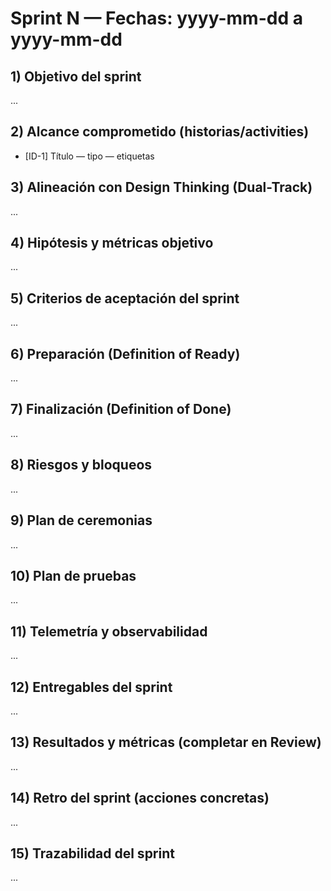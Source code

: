 # Sprint N — Fechas: yyyy-mm-dd a yyyy-mm-dd

## 1) Objetivo del sprint
...

## 2) Alcance comprometido (historias/activities)
- [ID-1] Título — tipo — etiquetas

## 3) Alineación con Design Thinking (Dual-Track)
...

## 4) Hipótesis y métricas objetivo
...

## 5) Criterios de aceptación del sprint
...

## 6) Preparación (Definition of Ready)
...

## 7) Finalización (Definition of Done)
...

## 8) Riesgos y bloqueos
...

## 9) Plan de ceremonias
...

## 10) Plan de pruebas
...

## 11) Telemetría y observabilidad
...

## 12) Entregables del sprint
...

## 13) Resultados y métricas (completar en Review)
...

## 14) Retro del sprint (acciones concretas)
...

## 15) Trazabilidad del sprint
...
